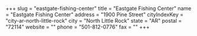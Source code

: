 +++
slug = "eastgate-fishing-center"
title = "Eastgate Fishing Center"
name = "Eastgate Fishing Center"
address = "1900 Pine Street"
cityIndexKey = "city-ar-north-little-rock"
city = "North Little Rock"
state = "AR"
postal = "72114"
website = ""
phone = "501-812-0776"
fax = ""
+++
